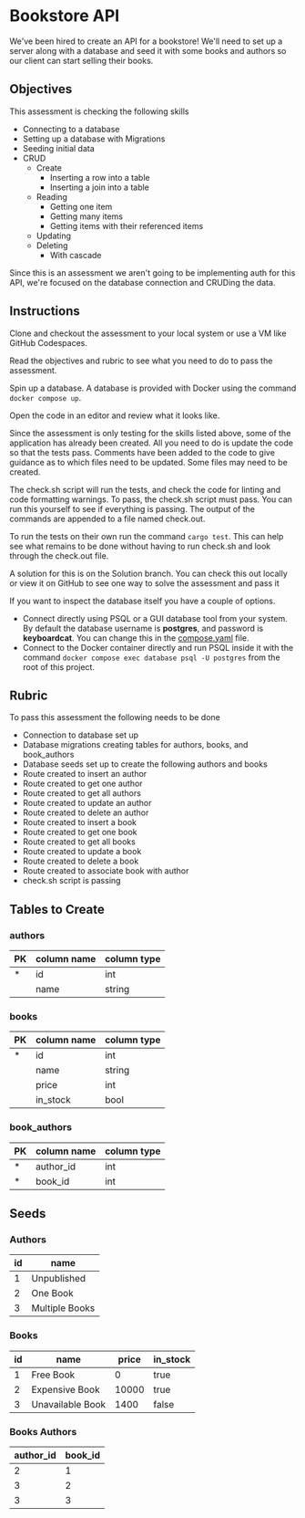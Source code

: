 # Bookstore API

We've been hired to create an API for a bookstore! We'll need to set up a server along with a database and seed it with some books and authors so our client can start selling their books.

## Objectives

This assessment is checking the following skills

- Connecting to a database
- Setting up a database with Migrations
- Seeding initial data
- CRUD
  - Create
    - Inserting a row into a table
    - Inserting a join into a table
  - Reading
    - Getting one item
    - Getting many items
    - Getting items with their referenced items
  - Updating
  - Deleting
    - With cascade

Since this is an assessment we aren't going to be implementing auth for this API, we're focused on the database connection and CRUDing the data.

## Instructions

Clone and checkout the assessment to your local system or use a VM like GitHub Codespaces.

Read the objectives and rubric to see what you need to do to pass the assessment.

Spin up a database. A database is provided with Docker using the command `docker compose up`.

Open the code in an editor and review what it looks like.

Since the assessment is only testing for the skills listed above, some of the application has already been created. All you need to do is update the code so that the tests pass. Comments have been added to the code to give guidance as to which files need to be updated. Some files may need to be created.

The check.sh script will run the tests, and check the code for linting and code formatting warnings. To pass, the check.sh script must pass. You can run this yourself to see if everything is passing. The output of the commands are appended to a file named check.out.

To run the tests on their own run the command `cargo test`. This can help see what remains to be done without having to run check.sh and look through the check.out file.

A solution for this is on the Solution branch. You can check this out locally or view it on GitHub to see one way to solve the assessment and pass it

If you want to inspect the database itself you have a couple of options.

- Connect directly using PSQL or a GUI database tool from your system. By default the database username is **postgres**, and password is **keyboardcat**. You can change this in the [compose.yaml](compose.yaml) file.
- Connect to the Docker container directly and run PSQL inside it with the command `docker compose exec database psql -U postgres` from the root of this project.

## Rubric

To pass this assessment the following needs to be done

- Connection to database set up
- Database migrations creating tables for authors, books, and book_authors
- Database seeds set up to create the following authors and books
- Route created to insert an author
- Route created to get one author
- Route created to get all authors
- Route created to update an author
- Route created to delete an author
- Route created to insert a book
- Route created to get one book
- Route created to get all books
- Route created to update a book
- Route created to delete a book
- Route created to associate book with author
- check.sh script is passing

## Tables to Create

### authors

| PK | column name | column type |
| -- | ----------- | ----------- |
| *  | id          | int         |
|    | name        | string      |

### books

| PK | column name | column type |
| -- | ----------- | ----------- |
| *  | id          | int         |
|    | name        | string      |
|    | price       | int         |
|    | in_stock    | bool        |


### book_authors

| PK | column name | column type |
| -- | ----------- | ----------- |
| *  | author_id   | int         |
| *  | book_id     | int         |

## Seeds

### Authors

| id | name           |
| -- | -------------- |
| 1  | Unpublished    |
| 2  | One Book       |
| 3  | Multiple Books |

### Books

| id | name             | price | in_stock |
| -- | ---------------- | ----- | -------- |
| 1  | Free Book        | 0     | true     |
| 2  | Expensive Book   | 10000 | true     |
| 3  | Unavailable Book | 1400  | false    |

### Books Authors

| author_id | book_id |
| --------- | ------- |
| 2         | 1       |
| 3         | 2       |
| 3         | 3       |
